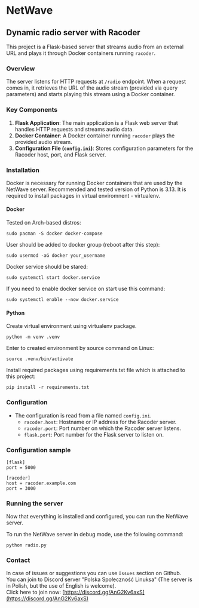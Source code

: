 # NetWave
## Dynamic radio server with Racoder

This project is a Flask-based server that streams audio from an external URL and plays it through Docker containers running `racoder`.

### Overview
The server listens for HTTP requests at `/radio` endpoint. When a request comes in, it retrieves the URL of the audio stream (provided via query parameters) and starts playing this stream using a Docker container.

### Key Components
1. **Flask Application**: The main application is a Flask web server that handles HTTP requests and streams audio data.
2. **Docker Container**: A Docker container running `racoder` plays the provided audio stream.
3. **Configuration File (`config.ini`)**: Stores configuration parameters for the Racoder host, port, and Flask server.

### Installation
Docker is necessary for running Docker containers that are used by the NetWave server. Recommended and tested version of Python is 3.13. It is required to install packages in virtual enviromnent - virtualenv.

#### Docker
Tested on Arch-based distros:
```
sudo pacman -S docker docker-compose
```

User should be added to docker group (reboot after this step):
```
sudo usermod -aG docker your_username
```

Docker service should be stared:
```
sudo systemctl start docker.service
```

If you need to enable docker service on start use this command:
```
sudo systemctl enable --now docker.service
```

#### Python
Create virtual environment using virtualenv package.
```
python -m venv .venv
```

Enter to created environment by source command on Linux:
```
source .venv/bin/activate
```

Install required packages using requirements.txt file which is attached to this project:
```
pip install -r requirements.txt
```

### Configuration
- The configuration is read from a file named `config.ini`.
  - `racoder.host`: Hostname or IP address for the Racoder server.
  - `racoder.port`: Port number on which the Racoder server listens.
  - `flask.port`: Port number for the Flask server to listen on.

### Configuration sample
```
[flask]
port = 5000

[racoder]
host = racoder.example.com
port = 3000
```

### Running the server
Now that everything is installed and configured, you can run the NetWave server.

To run the NetWave server in debug mode, use the following command:

```
python radio.py
```

### Contact
In case of issues or suggestions you can use `Issues` section on Github.<br/>
You can join to Discord server "Polska Społeczność Linuksa" (The server is in Polish, but the use of English is welcome).<br/>
Click here to join now: [https://discord.gg/AnG2Kv6axS](https://discord.gg/AnG2Kv6axS)